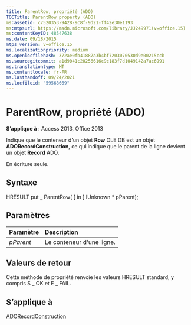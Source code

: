 ```yaml
---
title: ParentRow, propriété (ADO)
TOCTitle: ParentRow property (ADO)
ms:assetid: c7520353-9428-9c8f-9d21-ff42e30e1193
ms:mtpsurl: https://msdn.microsoft.com/library/JJ249971(v=office.15)
ms:contentKeyID: 48547638
ms.date: 09/18/2015
mtps_version: v=office.15
ms.localizationpriority: medium
ms.openlocfilehash: 372ae0fb41887a3b4bf7203070530d9e00215ccb
ms.sourcegitcommit: a1d9041c20256616c9c183f7d1049142a7ac6991
ms.translationtype: MT
ms.contentlocale: fr-FR
ms.lasthandoff: 09/24/2021
ms.locfileid: "59568669"
---
```

# <a name="parentrow-property-ado"></a>ParentRow, propriété (ADO)

**S’applique à** : Access 2013, Office 2013

Indique que le conteneur d'un objet **Row** OLE DB est un objet **ADORecordConstruction**, ce qui indique que le parent de la ligne devient un objet **Record** ADO.

En écriture seule.

## <a name="syntax"></a>Syntaxe

HRESULT put \_ ParentRow( \[ in \] IUnknown \* pParent);

## <a name="parameters"></a>Paramètres

|Paramètre|Description|
|:--------|:----------|
|*pParent* |Le conteneur d'une ligne.|

## <a name="return-values"></a>Valeurs de retour

Cette méthode de propriété renvoie les valeurs HRESULT standard, y compris S \_ OK et E \_ FAIL.

## <a name="applies-to"></a>S’applique à

[ADORecordConstruction](adorecordconstruction-interface-ado.md)

